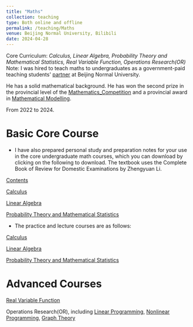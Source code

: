 ```yaml
---
title: "Maths"
collection: teaching
type: Both online and offline
permalink: /teaching/Maths
venue: Beijing Normal University, Bilibili
date: 2024-04-28
---
```


Core Curriculum: *Calculus, Linear Algebra, Probability Theory and Mathematical Statistics, Real Variable Function, Operations Research(OR)* Note: I was hired to teach maths to undergraduates as a government-paid teaching students' [partner]({{site.url}}/file/乐学.pdf) at Beijing Normal University.

He has a solid mathematical background. He has won the second prize in the provincial level of the [Mathematics_Competition]({{site.url}}/file/mathematics_competition.pdf) and a provincial award in [Mathematical Modelling]({{site.url}}/file/mathematical_modelling.pdf).

From 2022 to 2024.

Basic Core Course
======

* I have also prepared personal study and preparation notes for your use in the core undergraduate math courses, which you can download by clicking on the following to download. The textbook uses the Complete Book of Review for Domestic Examinations by Zhengyuan Li.

[Contents](https://github.com/samuelssj123/WareHouse/raw/refs/heads/master/math_mulu.pdf)

[Calculus](https://github.com/samuelssj123/WareHouse/raw/refs/heads/master/math_Calculus.pdf)

[Linear Algebra](https://github.com/samuelssj123/WareHouse/raw/refs/heads/master/math_linear_algebra.pdf)

[Probability Theory and Mathematical Statistics](https://github.com/samuelssj123/WareHouse/raw/refs/heads/master/math_pro_sta.pdf)

* The practice and lecture courses are as follows:

[Calculus](https://www.bilibili.com/video/BV1Q7421f7jn/)

[Linear Algebra](https://www.bilibili.com/video/BV1ar42177QF/)

[Probability Theory and Mathematical Statistics](https://www.bilibili.com/video/BV1rm421p7y8/)

Advanced Courses
======
[Real Variable Function](https://www.bilibili.com/video/BV1nu411Y77F/)

Operations Research(OR), including [Linear Programming](https://www.bilibili.com/video/BV1bF4m1T7nF/), [Nonlinear Programming](https://www.bilibili.com/video/BV1Ct421T7Fm/), [Graph Theory](https://www.bilibili.com/video/BV1sJ4m1K76Z/)


